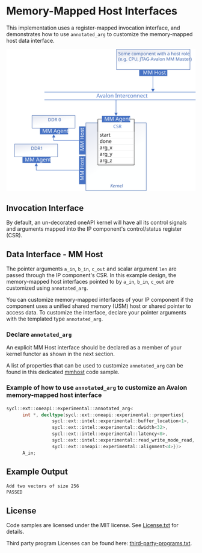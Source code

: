 # Memory-Mapped Host Interfaces
This implementation uses a register-mapped invocation interface, and demonstrates how to use `annotated_arg` to customize the memory-mapped host data interface.

![](../assets/ddr.svg)

## Invocation Interface
By default, an un-decorated oneAPI kernel will have all its control signals and arguments mapped into the IP component's control/status register (CSR).

## Data Interface - MM Host
The pointer arguments `a_in`, `b_in`, `c_out` and scalar argument `len` are passed through the IP component's CSR. In this example design, the memory-mapped host interfaces pointed to by `a_in`, `b_in`, `c_out` are customized using `annotated_arg`.

You can customize memory-mapped interfaces of your IP component if the component uses a unified shared memory (USM) host or shared pointer to access data. To customize the interface, declare your pointer arguments with the templated type `annotated_arg`.

### Declare `annotated_arg`
An explicit MM Host interface should be declared as a member of your kernel functor as shown in the  next section.

A list of properties that can be used to customize `annotated_arg` can be found in this dedicated [mmhost](/DirectProgramming/C++SYCL_FPGA/Tutorials/Features/hls_flow_interfaces/mmhost) code sample.

### Example of how to use `annotated_arg` to customize an Avalon memory-mapped host interface

```cpp
sycl::ext::oneapi::experimental::annotated_arg<
      int *, decltype(sycl::ext::oneapi::experimental::properties{
                 sycl::ext::intel::experimental::buffer_location<1>,
                 sycl::ext::intel::experimental::dwidth<32>,
                 sycl::ext::intel::experimental::latency<0>,
                 sycl::ext::intel::experimental::read_write_mode_read,
                 sycl::ext::oneapi::experimental::alignment<4>})>
      A_in;
```

## Example Output

```
Add two vectors of size 256
PASSED
```

## License
Code samples are licensed under the MIT license. See
[License.txt](https://github.com/oneapi-src/oneAPI-samples/blob/master/License.txt) for details.

Third party program Licenses can be found here: [third-party-programs.txt](https://github.com/oneapi-src/oneAPI-samples/blob/master/third-party-programs.txt).

